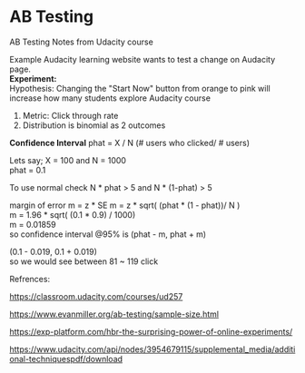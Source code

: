 # AB Testing
AB Testing Notes from Udacity course

Example Audacity learning website wants to test a change on Audacity page. <br>
<b>Experiment:</b> <br>
Hypothesis: Changing the "Start Now" button from orange to pink will increase how many students explore Audacity course
1. Metric: Click through rate
2. Distribution is binomial as 2 outcomes 

<b>Confidence Interval</b>
phat = X / N (# users who clicked/ # users)

Lets say; X = 100 and N = 1000 <br>
phat = 0.1

To use normal check N * phat > 5 and N * (1-phat) > 5

margin of error m = z * SE
m = z * sqrt( (phat * (1 - phat))/ N ) <br>
m = 1.96 * sqrt( (0.1 * 0.9) / 1000) <br>
m = 0.01859 <br>
so confidence interval @95% is (phat - m, phat + m)

(0.1 - 0.019, 0.1 + 0.019) <br>
so we would see between 81 ~ 119 click


Refrences:

https://classroom.udacity.com/courses/ud257

https://www.evanmiller.org/ab-testing/sample-size.html

https://exp-platform.com/hbr-the-surprising-power-of-online-experiments/

https://www.udacity.com/api/nodes/3954679115/supplemental_media/additional-techniquespdf/download
